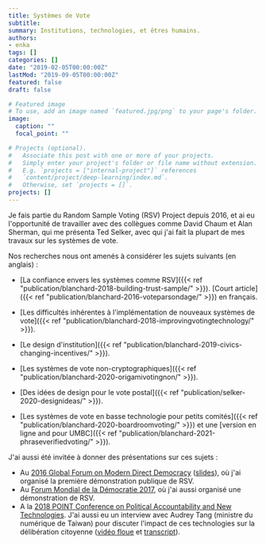 ```yaml
---
title: Systèmes de Vote
subtitle: 
summary: Institutions, technologies, et êtres humains.
authors:
- enka
tags: []
categories: []
date: "2019-02-05T00:00:00Z"
lastMod: "2019-09-05T00:00:00Z"
featured: false
draft: false

# Featured image
# To use, add an image named `featured.jpg/png` to your page's folder. 
image:
  caption: ""
  focal_point: ""

# Projects (optional).
#   Associate this post with one or more of your projects.
#   Simply enter your project's folder or file name without extension.
#   E.g. `projects = ["internal-project"]` references 
#   `content/project/deep-learning/index.md`.
#   Otherwise, set `projects = []`.
projects: []
---
```

Je fais partie du Random Sample Voting (RSV) Project depuis 2016, et ai eu l'opportunité de travailler avec des collègues comme  David Chaum et Alan Sherman, qui me présenta Ted Selker, avec qui j'ai fait la plupart de mes travaux sur les systèmes de vote.

Nos recherches nous ont amenés à considérer les sujets suivants (en anglais) :

- [La confiance envers les systèmes comme RSV]({{< ref "publication/blanchard-2018-building-trust-sample/" >}}). [Court article]({{< ref "publication/blanchard-2016-voteparsondage/" >}}) en français.

- [Les difficultés inhérentes à l'implémentation de nouveaux systèmes de vote]({{< ref "publication/blanchard-2018-improvingvotingtechnology/" >}}).

- [Le design d'institution]({{< ref "publication/blanchard-2019-civics-changing-incentives/" >}}).

- [Les systèmes de vote non-cryptographiques]({{< ref "publication/blanchard-2020-origamivotingnon/" >}}).

- [Des idées de design pour le vote postal]({{< ref "publication/selker-2020-designideas/" >}}).

- [Les systèmes de vote en basse technologie pour petits comités]({{< ref "publication/blanchard-2020-boardroomvoting/" >}}) et une [version en ligne and pour UMBC]({{< ref "publication/blanchard-2021-phraseverifiedvoting/" >}}).
 

J'ai aussi été invitée à donner des présentations sur ces sujets : 
- Au [2016 Global Forum on Modern Direct Democracy](http://www.2016globalforum.com/) ([slides](/files/global_forum_1st.pdf)), où j'ai organisé la première démonstration publique de RSV.
- Au [Forum Mondial de la Démocratie 2017](https://www.coe.int/en/web/world-forum-democracy/about2017wfd), où j'ai aussi organisé une démonstration de RSV. 
- A la [2018 POINT Conference on Political Accountability and New Technologies](https://www.fes-soe.org/news-list/e/point-70-conference-political-accountability-and-new-technologies/).
J'ai aussi eu un interview avec Audrey Tang (ministre du numérique de Taiwan) pour discuter l'impact de ces technologies sur la délibération citoyenne ([vidéo floue](https://youtu.be/F-39uAz98wA) et [transcript](https://sayit.archive.tw/2017-03-28-nicolas-blanchard-visit)).
